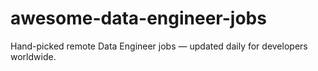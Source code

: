 # awesome-data-engineer-jobs
Hand-picked remote Data Engineer jobs — updated daily for developers worldwide.

